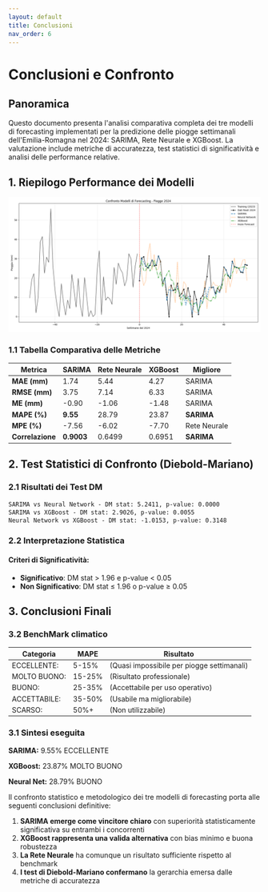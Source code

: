 ```yaml
---
layout: default
title: Conclusioni
nav_order: 6
---
```


# Conclusioni e Confronto 
## Panoramica

Questo documento presenta l'analisi comparativa completa dei tre modelli di forecasting implementati per la predizione delle piogge settimanali dell'Emilia-Romagna nel 2024: SARIMA, Rete Neurale e XGBoost. La valutazione include metriche di accuratezza, test statistici di significatività e analisi delle performance relative.

## 1. Riepilogo Performance dei Modelli

![confronto.png](img/confronto.png)

### 1.1 Tabella Comparativa delle Metriche

| Metrica | SARIMA | Rete Neurale | XGBoost | Migliore |
|---------|--------|--------------|---------|----------|
| **MAE (mm)** | 1.74 | 5.44 | 4.27 | SARIMA |
| **RMSE (mm)** | 3.75 | 7.14 | 6.33 | SARIMA |
| **ME (mm)** | -0.90 | -1.06 | -1.48 | SARIMA |
| **MAPE (%)** | **9.55** | 28.79 | 23.87 | **SARIMA** |
| **MPE (%)** | -7.56 | -6.02 | -7.70 | Rete Neurale |
| **Correlazione** | **0.9003** | 0.6499 | 0.6951 | **SARIMA** |


## 2. Test Statistici di Confronto (Diebold-Mariano)

### 2.1 Risultati dei Test DM

```
SARIMA vs Neural Network - DM stat: 5.2411, p-value: 0.0000
SARIMA vs XGBoost - DM stat: 2.9026, p-value: 0.0055
Neural Network vs XGBoost - DM stat: -1.0153, p-value: 0.3148
```

### 2.2 Interpretazione Statistica

#### Criteri di Significatività:
- **Significativo**: DM stat > 1.96 e p-value < 0.05
- **Non Significativo**: DM stat ≤ 1.96 o p-value ≥ 0.05


## 3. Conclusioni Finali
### 3.2 BenchMark climatico

| Categoria    | MAPE    | Risultato                                    |
|--------------|---------|----------------------------------------------|
| ECCELLENTE:  | 5-15%   | (Quasi impossibile per piogge settimanali)   |
| MOLTO BUONO: | 15-25%  | (Risultato professionale)                    |
| BUONO:       | 25-35%  | (Accettabile per uso operativo)              |
| ACCETTABILE: | 35-50%  | (Usabile ma migliorabile)                    |
| SCARSO:      | 50%+    | (Non utilizzabile)                           |


### 3.1 Sintesi eseguita

**SARIMA:**      9.55%  ECCELLENTE

**XGBoost:**    23.87%  MOLTO BUONO

**Neural Net:** 28.79%  BUONO

Il confronto statistico e metodologico dei tre modelli di forecasting porta alle seguenti conclusioni definitive:

1. **SARIMA emerge come vincitore chiaro** con superiorità statisticamente significativa su entrambi i concorrenti
2. **XGBoost rappresenta una valida alternativa** con bias minimo e buona robustezza
3. **La Rete Neurale** ha comunque un risultato sufficiente rispetto al benchmark
4. **I test di Diebold-Mariano confermano** la gerarchia emersa dalle metriche di accuratezza
